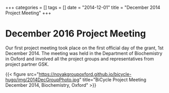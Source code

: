 +++
categories = []
tags = []
date = "2014-12-01"
title = "December 2014 Project Meeting"
+++

# December 2016 Project Meeting

Our first project meeting took place on the first official day of the grant, 1st December 2014. The meeting was held in the Department of Biochemistry in Oxford and involved all the project groups and representatives from project partner GSK.

{{< figure src="https://novakgroupoxford.github.io/bicycle-hugo/img/2014DecGroupPhoto.jpg" title="BiCycle Project Meeting December 2014, Biochemistry, Oxford" >}}
